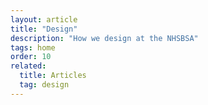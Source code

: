 ```yaml
---
layout: article
title: "Design"
description: "How we design at the NHSBSA"
tags: home
order: 10
related:
  title: Articles
  tag: design
---
```


